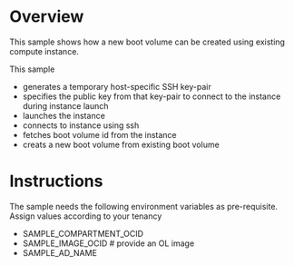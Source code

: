 # Overview

This sample shows how a new boot volume can be created using existing compute instance. 


This sample 
- generates a temporary host-specific SSH key-pair
- specifies the public key from that key-pair to connect to the instance during
  instance launch
- launches the instance
- connects to instance using ssh
- fetches boot volume id from the instance
- creats a new boot volume from existing boot volume

# Instructions

The sample needs the following environment variables as pre-requisite. Assign values according to your tenancy
- SAMPLE_COMPARTMENT_OCID
- SAMPLE_IMAGE_OCID # provide an OL image
- SAMPLE_AD_NAME
